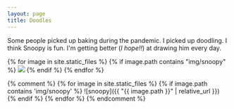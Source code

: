 ```yaml
---
layout: page
title: Doodles
---
```

Some people picked up baking during the pandemic. I picked up doodling. I think Snoopy is fun. I'm getting better (_I hope!!_) at drawing him every day.

{% for image in site.static_files %}
    {% if image.path contains "img/snoopy" %}
        <img src="{{ site.baseurl }}{{ image.path }}"/>
    {% endif %}
{% endfor %}

{% comment %}
{% for image in site.static_files %}
{% if image.path contains 'img/snoopy' %}
![snoopy]({{ "{{ image.path }}" | relative_url }})
{% endif %}
{% endfor %}
{% endcomment %}




